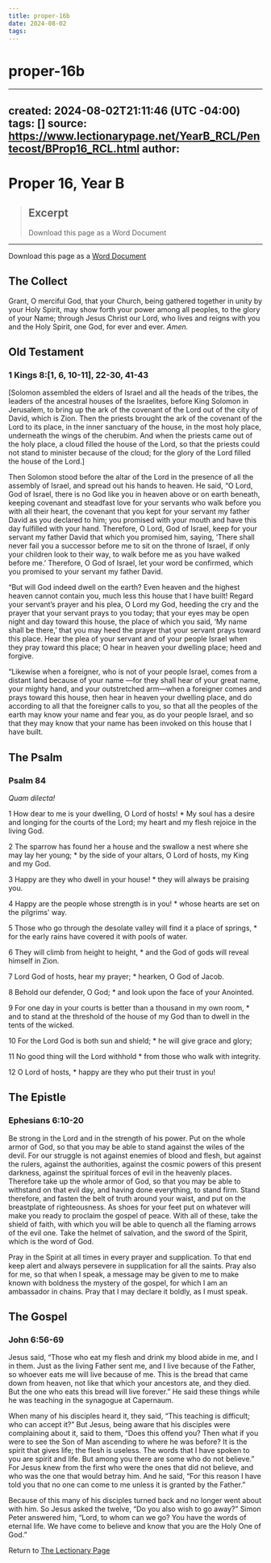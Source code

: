 ```yaml
---
title: proper-16b
date: 2024-08-02
tags: 
---
```

# proper-16b

---
created: 2024-08-02T21:11:46 (UTC -04:00)
tags: []
source: https://www.lectionarypage.net/YearB_RCL/Pentecost/BProp16_RCL.html
author:
---

# Proper 16, Year B

> ## Excerpt
> Download this page as a Word Document

---
Download this page as a [Word Document](https://www.lectionarypage.net/YearB_RCL/Pentecost/BProp16_RCL.docx)

## The Collect

Grant, O merciful God, that your Church, being gathered together in unity by your Holy Spirit, may show forth your power among all peoples, to the glory of your Name; through Jesus Christ our Lord, who lives and reigns with you and the Holy Spirit, one God, for ever and ever. *Amen.*

## Old Testament

### 1 Kings 8:[1, 6, 10-11], 22-30, 41-43

[Solomon assembled the elders of Israel and all the heads of the tribes, the leaders of the ancestral houses of the Israelites, before King Solomon in Jerusalem, to bring up the ark of the covenant of the Lord out of the city of David, which is Zion. Then the priests brought the ark of the covenant of the Lord to its place, in the inner sanctuary of the house, in the most holy place, underneath the wings of the cherubim. And when the priests came out of the holy place, a cloud filled the house of the Lord, so that the priests could not stand to minister because of the cloud; for the glory of the Lord filled the house of the Lord.]

Then Solomon stood before the altar of the Lord in the presence of all the assembly of Israel, and spread out his hands to heaven. He said, “O Lord, God of Israel, there is no God like you in heaven above or on earth beneath, keeping covenant and steadfast love for your servants who walk before you with all their heart, the covenant that you kept for your servant my father David as you declared to him; you promised with your mouth and have this day fulfilled with your hand. Therefore, O Lord, God of Israel, keep for your servant my father David that which you promised him, saying, ‘There shall never fail you a successor before me to sit on the throne of Israel, if only your children look to their way, to walk before me as you have walked before me.’ Therefore, O God of Israel, let your word be confirmed, which you promised to your servant my father David.

“But will God indeed dwell on the earth? Even heaven and the highest heaven cannot contain you, much less this house that I have built! Regard your servant’s prayer and his plea, O Lord my God, heeding the cry and the prayer that your servant prays to you today; that your eyes may be open night and day toward this house, the place of which you said, ‘My name shall be there,’ that you may heed the prayer that your servant prays toward this place. Hear the plea of your servant and of your people Israel when they pray toward this place; O hear in heaven your dwelling place; heed and forgive.

“Likewise when a foreigner, who is not of your people Israel, comes from a distant land because of your name —for they shall hear of your great name, your mighty hand, and your outstretched arm—when a foreigner comes and prays toward this house, then hear in heaven your dwelling place, and do according to all that the foreigner calls to you, so that all the peoples of the earth may know your name and fear you, as do your people Israel, and so that they may know that your name has been invoked on this house that I have built.

## The Psalm

### Psalm 84

*Quam dilecta!*

1 How dear to me is your dwelling, O Lord of hosts! \*
My soul has a desire and longing for the courts of the Lord;
my heart and my flesh rejoice in the living God.

2 The sparrow has found her a house
and the swallow a nest where she may lay her young; \*
by the side of your altars, O Lord of hosts,
my King and my God.

3 Happy are they who dwell in your house! \*
they will always be praising you.

4 Happy are the people whose strength is in you! \*
whose hearts are set on the pilgrims' way.

5 Those who go through the desolate valley will find it a place of springs, \*
for the early rains have covered it with pools of water.

6 They will climb from height to height, \*
and the God of gods will reveal himself in Zion.

7 Lord God of hosts, hear my prayer; \*
hearken, O God of Jacob.

8 Behold our defender, O God; \*
and look upon the face of your Anointed.

9 For one day in your courts is better than a thousand in my own room, \*
and to stand at the threshold of the house of my God
than to dwell in the tents of the wicked.

10 For the Lord God is both sun and shield; \*
he will give grace and glory;

11 No good thing will the Lord withhold \*
from those who walk with integrity.

12 O Lord of hosts, \*
happy are they who put their trust in you!


## The Epistle

### Ephesians 6:10-20

Be strong in the Lord and in the strength of his power. Put on the whole armor of God, so that you may be able to stand against the wiles of the devil. For our struggle is not against enemies of blood and flesh, but against the rulers, against the authorities, against the cosmic powers of this present darkness, against the spiritual forces of evil in the heavenly places. Therefore take up the whole armor of God, so that you may be able to withstand on that evil day, and having done everything, to stand firm. Stand therefore, and fasten the belt of truth around your waist, and put on the breastplate of righteousness. As shoes for your feet put on whatever will make you ready to proclaim the gospel of peace. With all of these, take the shield of faith, with which you will be able to quench all the flaming arrows of the evil one. Take the helmet of salvation, and the sword of the Spirit, which is the word of God.

Pray in the Spirit at all times in every prayer and supplication. To that end keep alert and always persevere in supplication for all the saints. Pray also for me, so that when I speak, a message may be given to me to make known with boldness the mystery of the gospel, for which I am an ambassador in chains. Pray that I may declare it boldly, as I must speak.

## The Gospel

### John 6:56-69

Jesus said, “Those who eat my flesh and drink my blood abide in me, and I in them. Just as the living Father sent me, and I live because of the Father, so whoever eats me will live because of me. This is the bread that came down from heaven, not like that which your ancestors ate, and they died. But the one who eats this bread will live forever.” He said these things while he was teaching in the synagogue at Capernaum.

When many of his disciples heard it, they said, “This teaching is difficult; who can accept it?” But Jesus, being aware that his disciples were complaining about it, said to them, “Does this offend you? Then what if you were to see the Son of Man ascending to where he was before? It is the spirit that gives life; the flesh is useless. The words that I have spoken to you are spirit and life. But among you there are some who do not believe.” For Jesus knew from the first who were the ones that did not believe, and who was the one that would betray him. And he said, “For this reason I have told you that no one can come to me unless it is granted by the Father.”

Because of this many of his disciples turned back and no longer went about with him. So Jesus asked the twelve, “Do you also wish to go away?” Simon Peter answered him, “Lord, to whom can we go? You have the words of eternal life. We have come to believe and know that you are the Holy One of God.”

Return to [The Lectionary Page](http://lectionarypage.net/)

